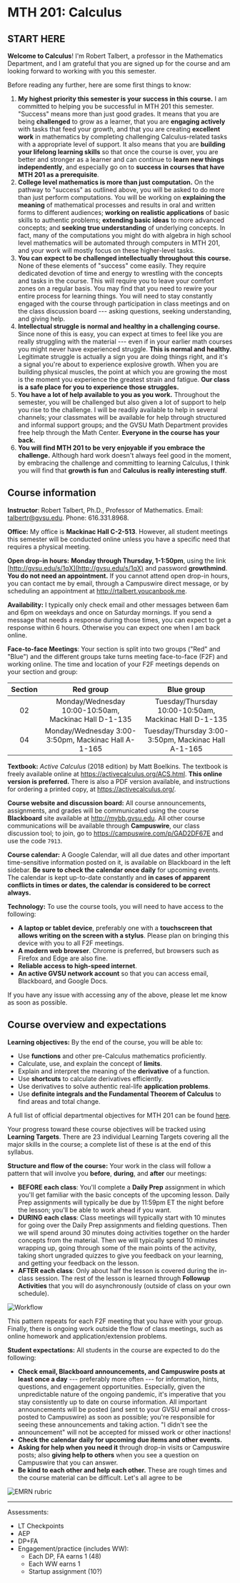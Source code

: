 # MTH 201: Calculus 

## START HERE 

**Welcome to Calculus**! I'm Robert Talbert, a professor in the Mathematics Department, and I am grateful that you are signed up for the course and am looking forward to working with you this semester. 

Before reading any further, here are some first things to know: 

1. **My highest priority this semester is your success in this course.** I am committed to helping you be successful in MTH 201 this semester. "Success" means more than just good grades. It means that you are being **challenged** to grow as a learner, that you are **engaging actively** with tasks that feed your growth, and that you are creating **excellent work** in mathematics by completing challenging Calculus-related tasks with a appropriate level of support. It also means that you are **building your lifelong learning skills** so that once the course is over, you are better and stronger as a learner and can continue to **learn new things independently**, and especially go on to **success in courses that have MTH 201 as a prerequisite**. 
2. **College level mathematics is more than just computation.** On the pathway to "success" as outlined above, you will be asked to do more than just perform computations. You will be working on **explaining the meaning** of mathematical processes and results in oral and written forms to different audiences; **working on realistic applications** of basic skills to authentic problems; **extending basic ideas** to more advanced concepts; and **seeking true understanding** of underlying concepts. In fact, many of the computations you might do with algebra in high school level mathematics will be automated through computers in MTH 201, and your work will mostly focus on these higher-level tasks. 
3. **You can expect to be challenged intellectually throughout this course.** None of these elements of "success" come easily. They require dedicated devotion of time and energy to wrestling with the concepts and tasks in the course. This will require you to leave your comfort zones on a regular basis. You may find that you need to rewire your entire process for learning things. You will need to stay constantly engaged with the course through participation in class meetings and on the class discussion board --- asking questions, seeking understanding, and giving help.  
4. **Intellectual struggle is normal and healthy in a challenging course.** Since none of this is easy, you can expect at times to feel like you are really struggling with the material --- even if in your earlier math courses you might never have experienced struggle. **This is normal and healthy.** Legitimate struggle is actually a sign you are doing things right, and it's a signal you're about to experience explosive growth. When you are building physical muscles, the point at which you are growing the most is the moment you experience the greatest strain and fatigue. **Our class is a safe place for you to experience those struggles.** 
6. **You have a lot of help available to you as you work.** Throughout the semester, you will be challenged but also given a lot of support to help you rise to the challenge. I will be readily available to help in several channels; your classmates will be available for help through structured and informal support groups; and the GVSU Math Department provides free help through the Math Center. **Everyone in the course has your back.** 
7. **You will find MTH 201 to be very enjoyable if you embrace the challenge.** Although hard work doesn't always feel good in the moment, by embracing the challenge and committing to learning Calculus, I think you will find that **growth is fun** and **Calculus is really interesting stuff**. 


## Course information

**Instructor**: Robert Talbert, Ph.D., Professor of Mathematics. Email: talbertr@gvsu.edu. Phone: 616.331.8968. 

**Office:** My office is **Mackinac Hall C-2-513**. However, all student meetings this semester will be conducted online unless you have a specific need that requires a physical meeting. 

**Open drop-in hours:** **Monday through Thursday, 1-1:50pm**, using the link [http://gvsu.edu/s/1qX](http://gvsu.edu/s/1qX) and password **growthmind**. **You do not need an appointment.** If you cannot attend open drop-in hours, you can contact me by email, through a Campuswire direct message, or by scheduling an appointment at http://rtalbert.youcanbook.me. 

**Availability:** I typically only check email and other messages between 6am and 6pm on weekdays and once on Saturday mornings. If you send a message that needs a response during those times, you can expect to get a response within 6 hours. Otherwise you can expect one when I am back online. 

**Face-to-face Meetings**: Your section is split into two groups ("Red" and "Blue") and the different groups take turns meeting face-to-face (F2F) and working online. The time and location of your F2F meetings depends on your section and group: 

| Section |  Red group  | Blue group | 
|:------: | :--: | :---: | 
| 02 | Monday/Wednesday 10:00-10:50am, Mackinac Hall D-1-135 | Tuesday/Thursday 10:00-10:50am, Mackinac Hall D-1-135 
| 04 | Monday/Wednesday 3:00-3:50pm, Mackinac Hall A-1-165 | Tuesday/Thursday 3:00-3:50pm, Mackinac Hall A-1-165

**Textbook:** *Active Calculus* (2018 edition) by Matt Boelkins. The textbook is freely available online at https://activecalculus.org/ACS.html. **This online version is preferred.** There is also a PDF version available, and instructions for ordering a printed copy, at https://activecalculus.org/. 

**Course website and discussion board:** All course announcements, assignments, and grades will be communicated using the course **Blackboard** site available at http://mybb.gvsu.edu. All other course communications will be available through **Campuswire**, our class discussion tool; to join, go to https://campuswire.com/p/GAD2DF67E and use the code ``7913``. 

**Course calendar:** A Google Calendar, will all due dates and other important time-sensitive information posted on it, is available on Blackboard  in the left sidebar. **Be sure to check the calendar once daily** for upcoming events. The calendar is kept up-to-date constantly and **in cases of apparent conflicts in times or dates, the calendar is considered to be correct always.** 

**Technology:** To use the course tools, you will need to have access to the following: 

+ **A laptop or tablet device**, preferably one with a **touchscreen that allows writing on the screen with a stylus**. Please plan on bringing this device with you to all F2F meetings. 
+ **A modern web browser**. Chrome is preferred, but browsers such as Firefox and Edge are also fine. 
+ **Reliable access to high-speed internet**. 
+ **An active GVSU network account** so that you can access email, Blackboard, and Google Docs. 

If you have any issue with accessing any of the above, please let me know as soon as possible. 

## Course overview and expectations 

**Learning objectives:** By the end of the course, you will be able to:

- Use **functions** and other pre-Calculus mathematics proficiently.
- Calculate, use, and explain the concept of **limits**.
- Explain and interpret the meaning of the **derivative** of a function.
- Use **shortcuts** to calculate derivatives efficiently.
- Use derivatives to solve authentic real-life **application problems**.
- Use **definite integrals and the Fundamental Theorem of Calculus** to find areas and total change.

A full list of official departmental objectives for MTH 201 can be found [here](https://www.gvsu.edu/cms4/asset/9A420BCF-BA9E-0845-91754145EA82C51F/sor_descriptions_objectives__topics_for_faculty_updated_12-11-19.pdf). 

Your progress toward these course objectives will be tracked using **Learning Targets**. There are 23 individual Learning Targets covering all the major skills in the course; a complete list of these is at the end of this syllabus. 

**Structure and flow of the course:**  Your work in the class will follow a pattern that will involve you **before**, **during**, and **after** our meetings:

+ **BEFORE each class**: You'll complete a **Daily Prep** assignment in which you'll get familiar with the basic concepts of the upcoming lesson. Daily Prep assignments will typically be due by 11:59pm ET the night before the lesson; you'll be able to work ahead if you want. 
+ **DURING each class**: Class meetings will typically start with 10 minutes for going over the Daily Prep assignments and fielding  questions. Then we will spend around 30 minutes doing activities together on the harder concepts from the material. Then we will typically spend 10 minutes wrapping up, going through some of the main points of the activity, taking short ungraded quizzes to give you feedback on your learning, and getting your feedback on the lesson. 
+ **AFTER each class**: Only about half the lesson is covered during the in-class session. The rest of the lesson is learned through **Followup Activities** that you will do asynchronously (outside of class on your own schedule). 

![Workflow](https://i.ibb.co/LhVqc4t/201workflow.png)

This pattern repeats for each F2F meeting that you have with your group. Finally, there is ongoing work outside the flow of class meetings, such as online homework and application/extension problems. 

**Student expectations:** All students in the course are expected to do the following: 

- **Check email, Blackboard announcements, and Campuswire posts at least once a day** --- preferably more often --- for information, hints, questions, and engagement opportunities. Especially, given the unpredictable nature of the ongoing pandemic, it's imperative that you stay consistently up to date on course information. All important announcements will be posted (and sent to your GVSU email and cross-posted to Campuswire) as soon as possible; you're responsible for seeing these announcements and taking action. "I didn't see the announcement" will not be accepted for missed work or other inactions! 
- **Check the calendar daily for upcoming due items and other events.** 
- **Asking for help when you need it** through drop-in visits or Campuswire posts; also **giving help to others** when you see a question on Campuswire that you can answer. 
- **Be kind to each other and help each other.** These are rough times and the course material can be difficult. Let's all agree to be 




![EMRN rubric](https://i.ibb.co/Pww4pVg/EMRN.png)

---

Assessments: 

- LT Checkpoints
- AEP
- DP+FA
- Engagement/practice (includes WW): 
	- Each DP, FA earns 1 (48)
	- Each WW earns 1 
	- Startup assignment (10?) 


<!--stackedit_data:
eyJoaXN0b3J5IjpbMTg3ODcxODE1NSw3MzkzMDk5MjldfQ==
-->